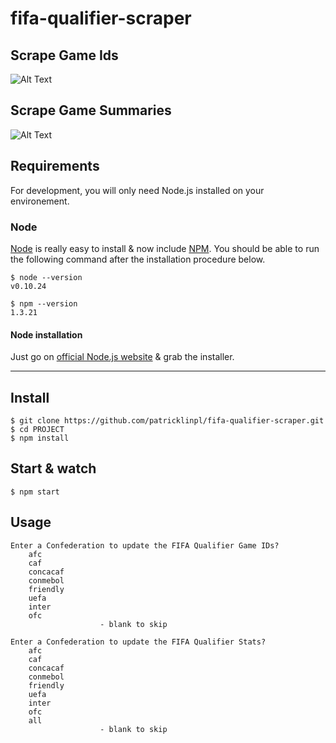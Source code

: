 # fifa-qualifier-scraper

## Scrape Game Ids
![Alt Text](http://recordit.co/nVd0s3hlDT.gif)

## Scrape Game Summaries
![Alt Text](http://recordit.co/Dncoiqp8DF.gif)

## Requirements

For development, you will only need Node.js installed on your environement.

### Node

[Node](http://nodejs.org/) is really easy to install & now include [NPM](https://npmjs.org/).
You should be able to run the following command after the installation procedure
below.

    $ node --version
    v0.10.24

    $ npm --version
    1.3.21

#### Node installation

Just go on [official Node.js website](http://nodejs.org/) & grab the installer.

---

## Install

    $ git clone https://github.com/patricklinpl/fifa-qualifier-scraper.git
    $ cd PROJECT
    $ npm install
 
## Start & watch

    $ npm start

## Usage

```
Enter a Confederation to update the FIFA Qualifier Game IDs?
    afc
    caf
    concacaf
    conmebol
    friendly
    uefa
    inter
    ofc
                    - blank to skip

Enter a Confederation to update the FIFA Qualifier Stats?
    afc
    caf
    concacaf
    conmebol
    friendly
    uefa
    inter
    ofc
    all
                    - blank to skip
```
